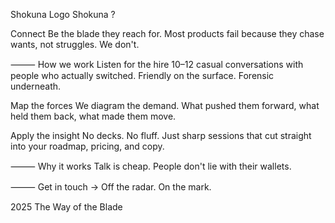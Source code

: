 Shokuna Logo
Shokuna 
?

Connect
Be the blade they reach for.
Most products fail because they chase wants, not struggles. We don't.

⸻
How we work
Listen for the hire
10–12 casual conversations with people who actually switched.
Friendly on the surface. Forensic underneath.

Map the forces
We diagram the demand.
What pushed them forward,
what held them back,
what made them move.

Apply the insight
No decks. No fluff.
Just sharp sessions that cut straight into your roadmap, pricing, and copy.

⸻
Why it works
Talk is cheap. People don't lie with their wallets.

⸻
Get in touch →
Off the radar. On the mark.

2025
The Way of the Blade

